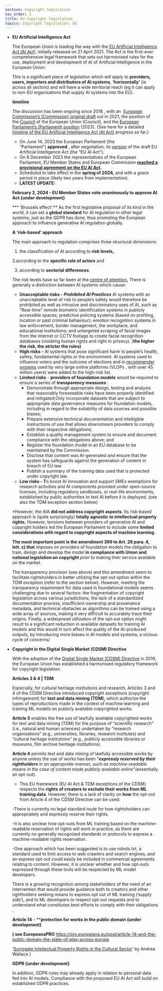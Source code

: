 ```yaml
---
section: Copyright_legislation
nav_order: 1
title: EU Copyright legislation
topics: Copyright legislation; EU
---
```



- **EU Artificial Intelligence Act**
    
    The European Union is leading the way with the [EU Artificial Intelligence Act (AI Act](https://eur-lex.europa.eu/legal-content/EN/TXT/HTML/?uri=CELEX:52021PC0206)), initially released on 21 April 2021. The Act is the first-ever comprehensive legal framework that sets out harmonised rules for the use, deployment and development of AI of Artificial Intelligence in the European Union.
    
    This is a significant piece of legislation which will apply to **providers, users, importers and distributors of AI systems**, **‘horizontally’** (ie across all sectors) and will have a wide territorial reach (eg it can apply to non-EU organisations that supply AI systems into the EU). 
    
    **timeline**
    
    The discussion has been ongoing since 2018 , with an  [European Commission’s (Commission) original draft](https://eur-lex.europa.eu/legal-content/EN/TXT/HTML/?uri=CELEX:52021PC0206) out in 2021, the position of the [Council](https://data.consilium.europa.eu/doc/document/ST-14954-2022-INIT/en/pdf) of the European Union (Council), and the [European Parliament’s (Parliament) position](https://www.europarl.europa.eu/doceo/document/TA-9-2023-0236_EN.pdf) (2023). {See here for a detailed [timeline of the EU Artificial Intelligence Act (AI Act)](https://www.artificial-intelligence-act.com) progress so far.}
    
    - On June 14, 2023 the European Parliament (the “Parliament”) **approved** , after negotiation, its [version](https://www.europarl.europa.eu/news/en/press-room/20230609IPR96212/meps-ready-to-negotiate-first-ever-rules-for-safe-and-transparent-ai) of the draft EU Artificial Intelligence Act (the “EU AI Act”).
    - On 8 December 2023 the representatives of the European Parliament, EU Member States and European Commission **[reached a provisional agreement on the EU AI Act](https://www.europarl.europa.eu/news/en/press-room/20231206IPR15699/artificial-intelligence-act-deal-on-comprehensive-rules-for-trustworthy-ai).**
    - Scheduled to take effect in the **spring of 2024,** and with a grace period in place (likely two years from implementation).
    - **LATEST UPDATE:**
    
    **February 2, 2024 - EU Member States vote unanimously to approve AI Act   {under development}**
    
    *** ‘Brussels effect’:** As the first legislative proposal of its kind in the world, it can set a **global standard** for AI regulation in other legal systems, just as the GDPR has done, thus promoting the European approach to influence generative AI  regulation globally.
    
    **A ‘risk-based’ approach** 
    
    The main approach to regulation comprises three structural dimensions: 
    
    1. the classification of AI according to **risk levels,** 
    
    2.according to the **specific role of actors** and 
    
    3. according to **sectorial differences**. 
    
    The risk levels have so far been at the [centre of attention.](https://www.europarl.europa.eu/news/en/press-room/20230609IPR96212/meps-ready-to-negotiate-first-ever-rules-for-safe-and-transparent-ai) There is generally a distinction between AI systems which cause:
    
    - **Unacceptable risks -**  ***Prohibited AI Practices*** AI systems with an unacceptable level of risk to people’s safety would therefore be prohibited as well as  intrusive and discriminatory uses of AI, such as “Real-time” remote biometric identification systems in publicly accessible spaces; predictive policing systems (based on profiling, location or past criminal behaviour); emotion recognition systems in law enforcement, border management, the workplace, and educational institutions; and untargeted scraping of facial images from the internet or CCTV footage to create facial recognition databases (violating human rights and right to privacy). (**the higher the risk, the stricter the rules)**
    - **High risks -** AI systems that pose significant harm to people’s health, safety, fundamental rights or the environment. AI systems used to influence voters and the outcome of elections and in [recommender systems](https://eur-lex.europa.eu/legal-content/EN/TXT/?uri=uriserv%3AOJ.L_.2022.277.01.0001.01.ENG&toc=OJ%3AL%3A2022%3A277%3ATOC) used by very large online platforms (VLOPs , with over 45 million users) were added to the high-risk list.
    - **Limited risks**  -  **providers of foundation models** would be required to ensure a series of **transparency measures** :
        - Demonstrate through appropriate design, testing and analysis that reasonably foreseeable risks have been properly identified and mitigated;Only incorporate datasets that are subject to appropriate data governance measures for foundation models, including in regard to the suitability of data sources and possible biases;
        - Prepare extensive technical documentation and intelligible instructions of use that allows downstream providers to comply with their respective obligations;
        - Establish a quality management system to ensure and document compliance with the obligations above; and
        - Register the foundation model in an EU database to be maintained by the Commission.
        - Disclose that content was AI-generated and ensure that the system has safeguards against the generation of content in breach of EU law.
        - Publish a summary of the training data used that is protected under copyright law.
    - **Low risks - T**o boost AI innovation and support SMEs exemptions for research activities and AI components provided under open-source licenses, including regulatory sandboxes, or real-life environments, established by public authorities to test AI before it is deployed. (see also the TDM exception section below)
    
    *However, the AIA **did not address copyright aspects**. Its risk-based approach  is (quite surprisingly) **totally agnostic to intellectual property rights.** However, tensions between providers of generative AI and copyright holders led the European Parliament to include some **limited considerations with regard to copyright aspects of machine learning.** 
    
    **The most important point is the amendment 399 to Art. 28  para. 4, lett. c) that** imposes on providers of foundation models the obligation to train, design and develop the model **in compliance with Union and national legislation on copyright** *prior* to making their service available on the market.
    
    The transparency provision (see above) and this amendment seem to facilitate rightsholders in better utilizing the opt-out option within the TDM exception (refer to the section below). However, meeting the transparency requirement for data used in foundational models seems challenging due to several factors: the fragmentation of copyright legislation across various jurisdictions, the lack of a standardized documentation process, insufficient ownership and provenance metadata, and technical obstacles as algorithms can be trained using a wide array of sources, making it very difficult to accurately trace their origins. Finally, a widespread utilization of the opt-out option might result to a significant reduction in available datasets for training AI models and this would in turn affect the quality of the AI-produced outputs, by introducing more biases in AI models and systems; a vicious cycle of concerns/ 
    
- **Copyright in the Digital Single Market (CDSM) Directive**
    
    With the adoption of the [Digital Single Market (CDSM) Directive](https://eur-lex.europa.eu/legal-content/EN/TXT/HTML/?uri=CELEX:32019L0790&qid=1694796443581) in 2019, the European Union has established a harmonised regulatory framework for copyright legislation.
    
    **Articles 3 & 4 | TDM** 
    
    Especially, for cultural heritage institutions and research, Articles 3 and 4 of the CDSM Directive introduced copyright exceptions (copyright infringement) for **text and data mining (TDM),** which authorize the types of reproductions made in the context of machine learning and training ML models on publicly available copyrighted works. 
    
    **Article 3** enables the free use of lawfully available copyrighted works for text and data mining (TDM) for the purpose of “scientific research” (i.e., natural and human sciences) undertaken by “research organisations” (e.g., universities, libraries, research institutes) and “cultural heritage institutions” (e.g., publicly accessible libraries or museums, film archive heritage institutions).
    
     **Article 4** permits text and data mining of lawfully accessible works by anyone unless the use of works has been "***expressly reserved by their rightholders** in an appropriate manner, such as machine-readable means in the case of content made publicly available online*"(essentially an opt-out). 
    
    * This EU framework (EU AI Act  & TDM exceptions of the CDSM) respects the **rights of creators to exclude their works from ML training data**. However, there is a lack of clarity on **how** the opt-out from Article 4 of the CDSM Directive can be used: 
    
    -There is currently no legal standard route for how rightsholders can appropriately and expressly reserve their rights. 
    
    -It is also unclear how opt-outs from ML training based on the machine-readable reservation of rights will work in practice, as there are currently no generally recognized standards or protocols to express a machine-readable rights reservation.
    
    -One approach which has been suggested is to use robots.txt, a standard used to limit access to web crawlers and search engines, and an express opt-out could easily be included in commercial agreements relating to content. However, it is unclear whether and how opt-outs expressed through these tools will be respected by ML model developers. 
    
    There is a growing recognition among stakeholders of the need of an intervention that would provide guidance both to creators and other rightholders seeking means to express opt out of ML training (’supply side’), and to ML developers to respect opt-out requests and to understand what constitutes best efforts to comply with their obligations .
    
    **Article 14** – ****protection for works in the public domain  {under development}**
    
    **( see EuropeanaPRO** https://pro.europeana.eu/post/article-14-and-the-public-domain-the-state-of-play-across-europe
    
    ‘[Surrogate Intellectual Property Rights in the Cultural Sector](https://illinoisjltp.com/file/213/Wallace_2023_Issue%202.pdf)’ by Andrea Wallace )
    
    **GDPR {under development}**
    
    In addition, GDPR rules may already apply in relation to personal data fed into AI models. Compliance with the proposed EU AI Act will build on established GDPR practices.
